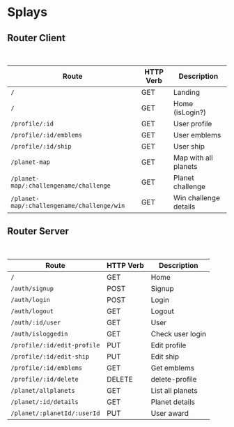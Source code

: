 # Splays

## Router Client

<br>

| Route                                       | HTTP Verb | Description           |
| ------------------------------------------- | --------- | --------------------- |
| `/`                                         | GET       | Landing               |
| `/`                                         | GET       | Home (isLogin?)       |
| `/profile/:id`                              | GET       | User profile          |
| `/profile/:id/emblems`                      | GET       | User emblems          |
| `/profile/:id/ship`                         | GET       | User ship             | 
| `/planet-map`                               | GET       | Map with all planets  |
| `/planet-map/:challengename/challenge`      | GET       | Planet challenge      |
| `/planet-map/:challengename/challenge/win`  | GET       | Win challenge details |

## Router Server

<br>

| Route                              | HTTP Verb | Description       |
| ---------------------------------- | --------- | ----------------- |
| `/`                                | GET       | Home              |
| `/auth/signup`                     | POST      | Signup            |
| `/auth/login`                      | POST      | Login             |
| `/auth/logout`                     | GET       | Logout            |
| `/auth/:id/user`                   | GET       | User              |
| `/auth/isloggedin`                 | GET       | Check user login  |
| `/profile/:id/edit-profile`        | PUT       | Edit profile      |
| `/profile/:id/edit-ship`           | PUT       | Edit ship         |
| `/profile/:id/emblems`             | GET       | Get emblems       |
| `/profile/:id/delete`              | DELETE    | delete-profile    |
| `/planet/allplanets`               | GET       | List all planets  |
| `/planet/:id/details`              | GET       | Planet details    |
| `/planet/:planetId/:userId`        | PUT       | User award        |
